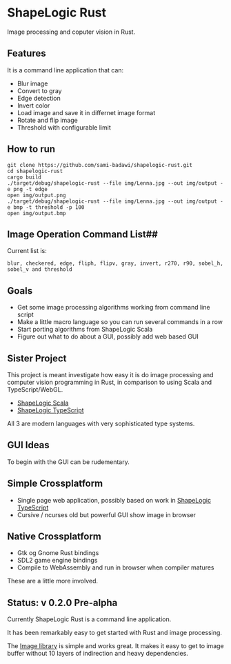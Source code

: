 # ShapeLogic Rust

Image processing and coputer vision in Rust.

## Features ##

It is a command line application that can:

* Blur image
* Convert to gray
* Edge detection
* Invert color
* Load image and save it in differnet image format
* Rotate and flip image
* Threshold with configurable limit

## How to run ##

```
git clone https://github.com/sami-badawi/shapelogic-rust.git
cd shapelogic-rust
cargo build
./target/debug/shapelogic-rust --file img/Lenna.jpg --out img/output -e png -t edge
open img/output.png
./target/debug/shapelogic-rust --file img/Lenna.jpg --out img/output -e bmp -t threshold -p 100
open img/output.bmp
```

## Image Operation Command List##

Current list is:
```
blur, checkered, edge, fliph, flipv, gray, invert, r270, r90, sobel_h, sobel_v and threshold
```

## Goals ##

* Get some image processing algorithms working from command line script
* Make a little macro language so you can run several commands in a row
* Start porting algorithms from ShapeLogic Scala
* Figure out what to do about a GUI, possibly add web based GUI

## Sister Project ##

This project is meant investigate how easy it is do image processing and computer vision programming in Rust, in comparison to using Scala and TypeScript/WebGL.

* [ShapeLogic Scala](https://github.com/sami-badawi/shapelogic-scala)
* [ShapeLogic TypeScript](https://github.com/sami-badawi/shapelogic-typescript)

All 3 are modern languages with very sophisticated type systems.

## GUI Ideas ##

To begin with the GUI can be rudementary.

## Simple Crossplatform ##

* Single page web application, possibly based on work in [ShapeLogic TypeScript](https://github.com/sami-badawi/shapelogic-typescript)
* Cursive / ncurses old but powerful GUI show image in browser

## Native Crossplatform ##

* Gtk og Gnome Rust bindings
* SDL2 game engine bindings
* Compile to WebAssembly and run in browser when compiler matures

These are a little more involved.

## Status: v 0.2.0 Pre-alpha ##

Currently ShapeLogic Rust is a command line application. 

It has been remarkably easy to get started with Rust and image processing.

The [Image library](https://github.com/PistonDevelopers/image) is simple and works great. It makes it easy to get to image buffer without 10 layers of indirection and heavy dependencies.
